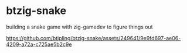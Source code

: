 # btzig-snake
 building a snake game with zig-gamedev to figure things out
 
https://github.com/btipling/btzig-snake/assets/249641/9e9fd697-ae06-4209-a72a-c725ae5b2c9e

